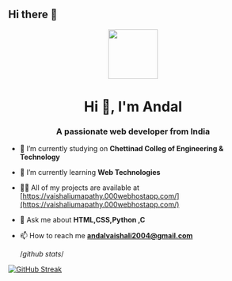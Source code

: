 ## Hi there 👋
<div id="header" align="center">
  <img src="https://media.giphy.com/media/M9gbBd9nbDrOTu1Mqx/giphy.gif" width="100"/>
</div>

<h1 align="center">Hi 👋, I'm Andal</h1>
<h3 align="center">A passionate web developer from India</h3>


- 🔭 I’m currently studying on **Chettinad Colleg of Engineering & Technology**

- 🌱 I’m currently learning **Web Technologies**

- 👨‍💻 All of my projects are available at [https://vaishaliumapathy.000webhostapp.com/](https://vaishaliumapathy.000webhostapp.com/)

- 💬 Ask me about **HTML,CSS,Python ,C**

- 📫 How to reach me **andalvaishali2004@gmail.com**

  /*github stats*/



 <a href="https://git.io/streak-stats"><img src="https://streak-stats.demolab.com?user=VaishaliUmapathy&theme=dark&hide_border=true&background=0D0D0D&border=736E66&stroke=BF8A49&ring=A69677&fire=BF8A49&currStreakNum=F2E6DF&sideNums=F2A007&currStreakLabel=F2A007&sideLabels=BF8A49&dates=A69677&excludeDaysLabel=736E66" alt="GitHub Streak" /></a>




